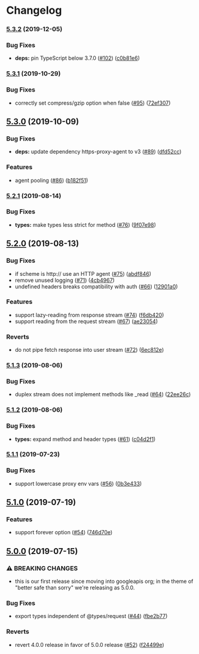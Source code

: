 # Changelog

### [5.3.2](https://www.github.com/googleapis/teeny-request/compare/v5.3.1...v5.3.2) (2019-12-05)


### Bug Fixes

* **deps:** pin TypeScript below 3.7.0 ([#102](https://www.github.com/googleapis/teeny-request/issues/102)) ([c0b81e6](https://www.github.com/googleapis/teeny-request/commit/c0b81e6e7c1bb7e4a3e823c2e41692bc8ede0218))

### [5.3.1](https://www.github.com/googleapis/teeny-request/compare/v5.3.0...v5.3.1) (2019-10-29)


### Bug Fixes

* correctly set compress/gzip option when false ([#95](https://www.github.com/googleapis/teeny-request/issues/95)) ([72ef307](https://www.github.com/googleapis/teeny-request/commit/72ef307364de542af3ef8581572b1897fca2bcf4))

## [5.3.0](https://www.github.com/googleapis/teeny-request/compare/v5.2.1...v5.3.0) (2019-10-09)


### Bug Fixes

* **deps:** update dependency https-proxy-agent to v3 ([#89](https://www.github.com/googleapis/teeny-request/issues/89)) ([dfd52cc](https://www.github.com/googleapis/teeny-request/commit/dfd52cc))


### Features

* agent pooling ([#86](https://www.github.com/googleapis/teeny-request/issues/86)) ([b182f51](https://www.github.com/googleapis/teeny-request/commit/b182f51))

### [5.2.1](https://www.github.com/googleapis/teeny-request/compare/v5.2.0...v5.2.1) (2019-08-14)


### Bug Fixes

* **types:** make types less strict for method ([#76](https://www.github.com/googleapis/teeny-request/issues/76)) ([9f07e98](https://www.github.com/googleapis/teeny-request/commit/9f07e98))

## [5.2.0](https://www.github.com/googleapis/teeny-request/compare/v5.1.3...v5.2.0) (2019-08-13)


### Bug Fixes

* if scheme is http:// use an HTTP agent ([#75](https://www.github.com/googleapis/teeny-request/issues/75)) ([abdf846](https://www.github.com/googleapis/teeny-request/commit/abdf846))
* remove unused logging ([#71](https://www.github.com/googleapis/teeny-request/issues/71)) ([4cb4967](https://www.github.com/googleapis/teeny-request/commit/4cb4967))
* undefined headers breaks compatibility with auth ([#66](https://www.github.com/googleapis/teeny-request/issues/66)) ([12901a0](https://www.github.com/googleapis/teeny-request/commit/12901a0))


### Features

* support lazy-reading from response stream ([#74](https://www.github.com/googleapis/teeny-request/issues/74)) ([f6db420](https://www.github.com/googleapis/teeny-request/commit/f6db420))
* support reading from the request stream ([#67](https://www.github.com/googleapis/teeny-request/issues/67)) ([ae23054](https://www.github.com/googleapis/teeny-request/commit/ae23054))


### Reverts

* do not pipe fetch response into user stream ([#72](https://www.github.com/googleapis/teeny-request/issues/72)) ([6ec812e](https://www.github.com/googleapis/teeny-request/commit/6ec812e))

### [5.1.3](https://www.github.com/googleapis/teeny-request/compare/v5.1.2...v5.1.3) (2019-08-06)


### Bug Fixes

* duplex stream does not implement methods like _read ([#64](https://www.github.com/googleapis/teeny-request/issues/64)) ([22ee26c](https://www.github.com/googleapis/teeny-request/commit/22ee26c))

### [5.1.2](https://www.github.com/googleapis/teeny-request/compare/v5.1.1...v5.1.2) (2019-08-06)


### Bug Fixes

* **types:** expand method and header types ([#61](https://www.github.com/googleapis/teeny-request/issues/61)) ([c04d2f1](https://www.github.com/googleapis/teeny-request/commit/c04d2f1))

### [5.1.1](https://www.github.com/googleapis/teeny-request/compare/v5.1.0...v5.1.1) (2019-07-23)


### Bug Fixes

* support lowercase proxy env vars ([#56](https://www.github.com/googleapis/teeny-request/issues/56)) ([0b3e433](https://www.github.com/googleapis/teeny-request/commit/0b3e433))

## [5.1.0](https://www.github.com/googleapis/teeny-request/compare/v5.0.0...v5.1.0) (2019-07-19)


### Features

* support forever option ([#54](https://www.github.com/googleapis/teeny-request/issues/54)) ([746d70e](https://www.github.com/googleapis/teeny-request/commit/746d70e))

## [5.0.0](https://www.github.com/googleapis/teeny-request/compare/v4.0.0...v5.0.0) (2019-07-15)


### ⚠ BREAKING CHANGES

* this is our first release since moving into googleapis org; in the theme of "better safe than sorry" we're releasing as 5.0.0.

### Bug Fixes

* export types independent of @types/request ([#44](https://www.github.com/googleapis/teeny-request/issues/44)) ([fbe2b77](https://www.github.com/googleapis/teeny-request/commit/fbe2b77))


### Reverts

* revert 4.0.0 release in favor of 5.0.0 release ([#52](https://www.github.com/googleapis/teeny-request/issues/52)) ([f24499e](https://www.github.com/googleapis/teeny-request/commit/f24499e))
